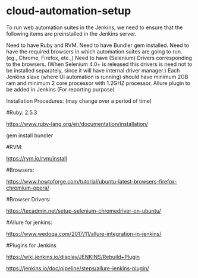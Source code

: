 # cloud-automation-setup

To run web automation suites in the Jenkins, we need to ensure that the following items are preinstalled in the Jenkins server.

Need to have Ruby and RVM.
Need to have Bundler gem installed.
Need to have the required browsers in which automation suites are going to run. (eg., Chrome, Firefox, etc.,)
Need to have (Selenium) Drivers corresponding to the browsers. (When Selenium 4.0+ is released this drivers is need not to be installed separately, since it will have internal driver manager.)
Each Jenkins slave (where UI automation is running) should have minimum 2GB ram and minimum 2 core processor with 1.2GHZ processor.
Allure plugin to be added in Jenkins (For reporting purpose)


Installation Procedures: (may change over a period of time)

#Ruby: 2.5.3

https://www.ruby-lang.org/en/documentation/installation/

gem install bundler



#RVM:

https://rvm.io/rvm/install



#Browsers:

https://www.howtoforge.com/tutorial/ubuntu-latest-browsers-firefox-chromium-opera/



#Browser Drivers:

https://tecadmin.net/setup-selenium-chromedriver-on-ubuntu/



#Allure for jenkins:

https://www.wedoqa.com/2017/11/allure-integration-in-jenkins/



#Plugins for Jenkins

https://wiki.jenkins.io/display/JENKINS/Rebuild+Plugin

https://jenkins.io/doc/pipeline/steps/allure-jenkins-plugin/

